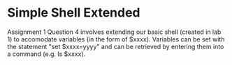 # Simple Shell Extended
Assignment 1 Question 4 involves extending our basic shell (created in lab 1) to accomodate variables (in the form of $xxxx).
Variables can be set with the statement "set $xxxx=yyyy" and can be retrieved by entering them into a command (e.g. ls $xxxx).